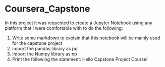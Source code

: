 # Coursera_Capstone

In this project it was requested to create a Jupyter Notebook using any platform that I were comfortable with to do the following:

1. Write some markdown to explain that this notebook will be mainly used for the capstone project
2. Import the pandas library as pd
3. Import the Numpy library as np
4. Print the following the statement: Hello Capstone Project Course!

